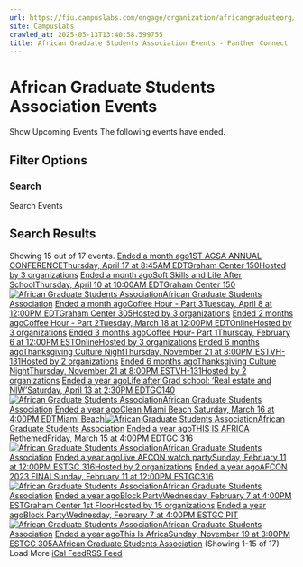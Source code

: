 ```yaml
---
url: https://fiu.campuslabs.com/engage/organization/africangraduateorg/events?showpastevents=true
site: CampusLabs
crawled_at: 2025-05-13T13:40:58.599755
title: African Graduate Students Association Events - Panther Connect
---
```


# African Graduate Students Association Events
Show Upcoming Events
The following events have ended.
## Filter Options
### Search
Search Events
## Search Results
Showing 15 out of 17 events.
[ Ended a month ago1ST AGSA ANNUAL CONFERENCEThursday, April 17 at 8:45AM EDTGraham Center 150Hosted by 3 organizations](https://fiu.campuslabs.com/engage/event/11176652)
[ Ended a month agoSoft Skills and Life After SchoolThursday, April 10 at 10:00AM EDTGraham Center 150![African Graduate Students Association](https://se-images.campuslabs.com/clink/images/4f1c34f5-4222-4839-9b7b-8dec293b3fc328e0e944-6edd-48c3-b7c8-70c099a70ca1.png?preset=small-sq)African Graduate Students Association](https://fiu.campuslabs.com/engage/event/11177003)
[ Ended a month agoCoffee Hour - Part 3Tuesday, April 8 at 12:00PM EDTGraham Center 305Hosted by 3 organizations](https://fiu.campuslabs.com/engage/event/10787110)
[ Ended 2 months agoCoffee Hour - Part 2Tuesday, March 18 at 12:00PM EDTOnlineHosted by 3 organizations](https://fiu.campuslabs.com/engage/event/10787092)
[ Ended 3 months agoCoffee Hour- Part 1Thursday, February 6 at 12:00PM ESTOnlineHosted by 3 organizations](https://fiu.campuslabs.com/engage/event/10787026)
[ Ended 6 months agoThanksgiving Culture NightThursday, November 21 at 8:00PM ESTVH-131Hosted by 2 organizations](https://fiu.campuslabs.com/engage/event/10719614)
[ Ended 6 months agoThanksgiving Culture NightThursday, November 21 at 8:00PM ESTVH-131Hosted by 2 organizations](https://fiu.campuslabs.com/engage/event/10719613)
[ Ended a year agoLife after Grad school: ‘Real estate and NIW’Saturday, April 13 at 2:30PM EDTGC140![African Graduate Students Association](https://se-images.campuslabs.com/clink/images/4f1c34f5-4222-4839-9b7b-8dec293b3fc328e0e944-6edd-48c3-b7c8-70c099a70ca1.png?preset=small-sq)African Graduate Students Association](https://fiu.campuslabs.com/engage/event/10030568)
[ Ended a year agoClean Miami Beach Saturday, March 16 at 4:00PM EDTMiami Beach![African Graduate Students Association](https://se-images.campuslabs.com/clink/images/4f1c34f5-4222-4839-9b7b-8dec293b3fc328e0e944-6edd-48c3-b7c8-70c099a70ca1.png?preset=small-sq)African Graduate Students Association](https://fiu.campuslabs.com/engage/event/10007076)
[ Ended a year agoTHIS IS AFRICA RethemedFriday, March 15 at 4:00PM EDTGC 316![African Graduate Students Association](https://se-images.campuslabs.com/clink/images/4f1c34f5-4222-4839-9b7b-8dec293b3fc328e0e944-6edd-48c3-b7c8-70c099a70ca1.png?preset=small-sq)African Graduate Students Association](https://fiu.campuslabs.com/engage/event/9942507)
[ Ended a year agoLive AFCON watch partySunday, February 11 at 12:00PM ESTGC 316Hosted by 2 organizations](https://fiu.campuslabs.com/engage/event/9900326)
[ Ended a year agoAFCON 2023 FINALSunday, February 11 at 12:00PM ESTGC316![African Graduate Students Association](https://se-images.campuslabs.com/clink/images/4f1c34f5-4222-4839-9b7b-8dec293b3fc328e0e944-6edd-48c3-b7c8-70c099a70ca1.png?preset=small-sq)African Graduate Students Association](https://fiu.campuslabs.com/engage/event/9883009)
[ Ended a year agoBlock PartyWednesday, February 7 at 4:00PM ESTGraham Center 1st FloorHosted by 15 organizations](https://fiu.campuslabs.com/engage/event/9594732)
[ Ended a year agoBlock PartyWednesday, February 7 at 4:00PM ESTGC PIT![African Graduate Students Association](https://se-images.campuslabs.com/clink/images/4f1c34f5-4222-4839-9b7b-8dec293b3fc328e0e944-6edd-48c3-b7c8-70c099a70ca1.png?preset=small-sq)African Graduate Students Association](https://fiu.campuslabs.com/engage/event/9834463)
[ Ended a year agoThis Is AfricaSunday, November 19 at 3:00PM ESTGC 305AAfrican Graduate Students Association](https://fiu.campuslabs.com/engage/event/9591724)
(Showing 1-15 of 17) 
Load More
[iCal Feed](https://fiu.campuslabs.com/engage/organization/africangraduateorg/events.ics)[RSS Feed](https://fiu.campuslabs.com/engage/organization/africangraduateorg/events.rss)

